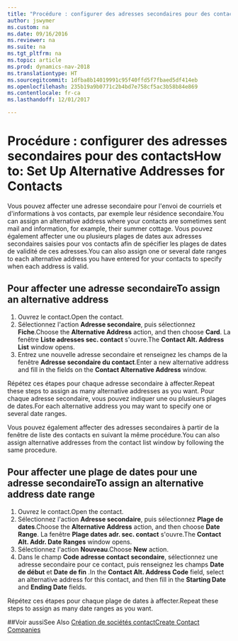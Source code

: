 ```yaml
---
title: "Procédure : configurer des adresses secondaires pour des contacts"
author: jswymer
ms.custom: na
ms.date: 09/16/2016
ms.reviewer: na
ms.suite: na
ms.tgt_pltfrm: na
ms.topic: article
ms.prod: dynamics-nav-2018
ms.translationtype: HT
ms.sourcegitcommit: 1dfba8b14019991c95f40ffd5f7fbaed5df414eb
ms.openlocfilehash: 235b19a9b0771c2b4bd7e758cf5ac3b58b84e869
ms.contentlocale: fr-ca
ms.lasthandoff: 12/01/2017

---
```

# <a name="how-to-set-up-alternative-addresses-for-contacts"></a><span data-ttu-id="9c2e7-102">Procédure : configurer des adresses secondaires pour des contacts</span><span class="sxs-lookup"><span data-stu-id="9c2e7-102">How to: Set Up Alternative Addresses for Contacts</span></span>
<span data-ttu-id="9c2e7-103">Vous pouvez affecter une adresse secondaire pour l'envoi de courriels et d'informations à vos contacts, par exemple leur résidence secondaire.</span><span class="sxs-lookup"><span data-stu-id="9c2e7-103">You can assign an alternative address where your contacts are sometimes sent mail and information, for example, their summer cottage.</span></span> <span data-ttu-id="9c2e7-104">Vous pouvez également affecter une ou plusieurs plages de dates aux adresses secondaires saisies pour vos contacts afin de spécifier les plages de dates de validité de ces adresses.</span><span class="sxs-lookup"><span data-stu-id="9c2e7-104">You can also assign one or several date ranges to each alternative address you have entered for your contacts to specify when each address is valid.</span></span>

## <a name="to-assign-an-alternative-address"></a><span data-ttu-id="9c2e7-105">Pour affecter une adresse secondaire</span><span class="sxs-lookup"><span data-stu-id="9c2e7-105">To assign an alternative address</span></span>
1. <span data-ttu-id="9c2e7-106">Ouvrez le contact.</span><span class="sxs-lookup"><span data-stu-id="9c2e7-106">Open the contact.</span></span>
2. <span data-ttu-id="9c2e7-107">Sélectionnez l'action **Adresse secondaire**, puis sélectionnez **Fiche**.</span><span class="sxs-lookup"><span data-stu-id="9c2e7-107">Choose the **Alternative Address** action, and then choose **Card**.</span></span> <span data-ttu-id="9c2e7-108">La fenêtre **Liste adresses sec. contact** s'ouvre.</span><span class="sxs-lookup"><span data-stu-id="9c2e7-108">The **Contact Alt. Address List** window opens.</span></span>
3. <span data-ttu-id="9c2e7-109">Entrez une nouvelle adresse secondaire et renseignez les champs de la fenêtre **Adresse secondaire du contact**.</span><span class="sxs-lookup"><span data-stu-id="9c2e7-109">Enter a new alternative address and fill in the fields on the **Contact Alternative Address** window.</span></span>

<span data-ttu-id="9c2e7-110">Répétez ces étapes pour chaque adresse secondaire à affecter.</span><span class="sxs-lookup"><span data-stu-id="9c2e7-110">Repeat these steps to assign as many alternative addresses as you want.</span></span> <span data-ttu-id="9c2e7-111">Pour chaque adresse secondaire, vous pouvez indiquer une ou plusieurs plages de dates.</span><span class="sxs-lookup"><span data-stu-id="9c2e7-111">For each alternative address you may want to specify one or several date ranges.</span></span>

<span data-ttu-id="9c2e7-112">Vous pouvez également affecter des adresses secondaires à partir de la fenêtre de liste des contacts en suivant la même procédure.</span><span class="sxs-lookup"><span data-stu-id="9c2e7-112">You can also assign alternative addresses from the contact list window by following the same procedure.</span></span>

## <a name="to-assign-an-alternative-address-date-range"></a><span data-ttu-id="9c2e7-113">Pour affecter une plage de dates pour une adresse secondaire</span><span class="sxs-lookup"><span data-stu-id="9c2e7-113">To assign an alternative address date range</span></span>
1. <span data-ttu-id="9c2e7-114">Ouvrez le contact.</span><span class="sxs-lookup"><span data-stu-id="9c2e7-114">Open the contact.</span></span>
2. <span data-ttu-id="9c2e7-115">Sélectionnez l'action **Adresse secondaire**, puis sélectionnez **Plage de dates**.</span><span class="sxs-lookup"><span data-stu-id="9c2e7-115">Choose the **Alternative Address** action, and then choose **Date Range**.</span></span> <span data-ttu-id="9c2e7-116">La fenêtre **Plage dates adr. sec. contact** s'ouvre.</span><span class="sxs-lookup"><span data-stu-id="9c2e7-116">The **Contact Alt. Addr. Date Ranges** window opens.</span></span>
3. <span data-ttu-id="9c2e7-117">Sélectionnez l'action **Nouveau**.</span><span class="sxs-lookup"><span data-stu-id="9c2e7-117">Choose **New** action.</span></span>
4. <span data-ttu-id="9c2e7-118">Dans le champ **Code adresse contact secondaire**, sélectionnez une adresse secondaire pour ce contact, puis renseignez les champs **Date de début** et **Date de fin** .</span><span class="sxs-lookup"><span data-stu-id="9c2e7-118">In the **Contact Alt. Address Code** field, select an alternative address for this contact, and then fill in the **Starting Date** and **Ending Date** fields.</span></span>

<span data-ttu-id="9c2e7-119">Répétez ces étapes pour chaque plage de dates à affecter.</span><span class="sxs-lookup"><span data-stu-id="9c2e7-119">Repeat these steps to assign as many date ranges as you want.</span></span>

##<a name="see-also"></a><span data-ttu-id="9c2e7-120">Voir aussi</span><span class="sxs-lookup"><span data-stu-id="9c2e7-120">See Also</span></span>
[<span data-ttu-id="9c2e7-121">Création de sociétés contact</span><span class="sxs-lookup"><span data-stu-id="9c2e7-121">Create Contact Companies</span></span>](marketing-create-contact-companies.md)

